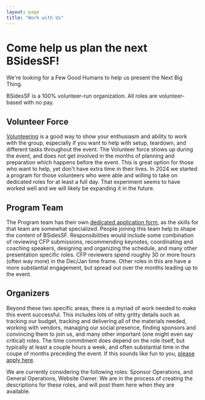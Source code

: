 ```yaml
---
layout: page
title: "Work with Us"
---
```


# Come help us plan the next BSidesSF!

We're looking for a Few Good Humans to help us present the Next Big Thing.

BSidesSF is a 100% volunteer-run organization. All roles are volunteer-based
with no pay.

## Volunteer Force

[Volunteering](/volunteer) is a good way to show your enthusiasm and ability to
work with the group, especially if you want to help with setup, teardown, and
different tasks throughout the event. The Volunteer force shows up during the
event, and does not get involved in the months of planning and preparation
which happens before the event. This is great option for those who want to
help, yet don't have extra time in their lives. In 2024 we started a program
for those volunteers who were able and willing to take on dedicated roles for
at least a full day. That experiment seems to have worked well and we will
likely be expanding it in the future.

## Program Team

The Program team has their own [dedicated application
form](https://forms.gle/4BGiKQC1Cdko4cYdA), as the skills for that team are
somewhat specialized. People joining this team help to shape the content of
BSidesSF. Responsibilities would include some combination of reviewing CFP
submissions, recommending keynotes, coordinating and coaching speakers,
designing and organizing the schedule, and many other presentation specific
roles. CFP reviewers spend roughly 30 or more hours (often way more) in the
Dec/Jan time frame. Other roles in this are have a more substantial engagement,
but spread out over the months leading up to the event.

## Organizers

Beyond these two specific areas, there is a myriad of work needed to make this
event successful. This includes lots of nitty gritty details such as tracking
our budget, tracking and delivering all of the materials needed, working with
vendors, managing our social presence, finding sponsors and convincing them to
join us, and many other important (one might even say critical) roles. The time
commitment does depend on the role itself, but typically at least a couple
hours a week, and often substantial time in the coupe of months preceding the
event. If this sounds like fun to you, [please apply
here](https://forms.gle/sPLHkNyQ5TuTydfh7).

We are currently considering the following roles:  Sponsor Operations, and
General Operations, Website Owner. We are in the process of creating the
descriptions for these roles, and will post them here when they are available.
